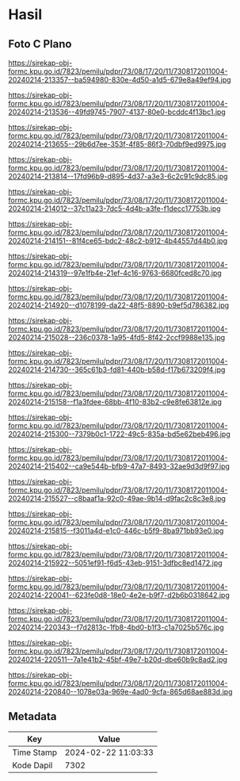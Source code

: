 # Hasil

## Foto C Plano

https://sirekap-obj-formc.kpu.go.id/7823/pemilu/pdpr/73/08/17/20/11/7308172011004-20240214-213357--ba594980-830e-4d50-a1d5-679e8a49ef94.jpg

https://sirekap-obj-formc.kpu.go.id/7823/pemilu/pdpr/73/08/17/20/11/7308172011004-20240214-213536--49fd9745-7907-4137-80e0-bcddc4f13bc1.jpg

https://sirekap-obj-formc.kpu.go.id/7823/pemilu/pdpr/73/08/17/20/11/7308172011004-20240214-213655--29b6d7ee-353f-4f85-86f3-70dbf9ed9975.jpg

https://sirekap-obj-formc.kpu.go.id/7823/pemilu/pdpr/73/08/17/20/11/7308172011004-20240214-213814--17fd96b9-d895-4d37-a3e3-6c2c91c9dc85.jpg

https://sirekap-obj-formc.kpu.go.id/7823/pemilu/pdpr/73/08/17/20/11/7308172011004-20240214-214012--37c11a23-7dc5-4d4b-a3fe-f1decc17753b.jpg

https://sirekap-obj-formc.kpu.go.id/7823/pemilu/pdpr/73/08/17/20/11/7308172011004-20240214-214151--81f4ce65-bdc2-48c2-b912-4b44557d44b0.jpg

https://sirekap-obj-formc.kpu.go.id/7823/pemilu/pdpr/73/08/17/20/11/7308172011004-20240214-214319--97e1fb4e-21ef-4c16-9763-6680fced8c70.jpg

https://sirekap-obj-formc.kpu.go.id/7823/pemilu/pdpr/73/08/17/20/11/7308172011004-20240214-214920--d1078199-da22-48f5-8890-b9ef5d786382.jpg

https://sirekap-obj-formc.kpu.go.id/7823/pemilu/pdpr/73/08/17/20/11/7308172011004-20240214-215028--236c0378-1a95-4fd5-8f42-2ccf9988e135.jpg

https://sirekap-obj-formc.kpu.go.id/7823/pemilu/pdpr/73/08/17/20/11/7308172011004-20240214-214730--365c61b3-fd81-440b-b58d-f17b673209f4.jpg

https://sirekap-obj-formc.kpu.go.id/7823/pemilu/pdpr/73/08/17/20/11/7308172011004-20240214-215158--f1a3fdee-68bb-4f10-83b2-c9e8fe63812e.jpg

https://sirekap-obj-formc.kpu.go.id/7823/pemilu/pdpr/73/08/17/20/11/7308172011004-20240214-215300--7379b0c1-1722-49c5-835a-bd5e62beb496.jpg

https://sirekap-obj-formc.kpu.go.id/7823/pemilu/pdpr/73/08/17/20/11/7308172011004-20240214-215402--ca9e544b-bfb9-47a7-8493-32ae9d3d9f97.jpg

https://sirekap-obj-formc.kpu.go.id/7823/pemilu/pdpr/73/08/17/20/11/7308172011004-20240214-215527--c8baaf1a-92c0-49ae-9b14-d9fac2c8c3e8.jpg

https://sirekap-obj-formc.kpu.go.id/7823/pemilu/pdpr/73/08/17/20/11/7308172011004-20240214-215815--f3011a4d-e1c0-446c-b5f9-8ba971bb93e0.jpg

https://sirekap-obj-formc.kpu.go.id/7823/pemilu/pdpr/73/08/17/20/11/7308172011004-20240214-215922--5051ef91-f6d5-43eb-9151-3dfbc8ed1472.jpg

https://sirekap-obj-formc.kpu.go.id/7823/pemilu/pdpr/73/08/17/20/11/7308172011004-20240214-220041--623fe0d8-18e0-4e2e-b9f7-d2b6b0318642.jpg

https://sirekap-obj-formc.kpu.go.id/7823/pemilu/pdpr/73/08/17/20/11/7308172011004-20240214-220343--f7d2813c-1fb8-4bd0-b1f3-c1a7025b576c.jpg

https://sirekap-obj-formc.kpu.go.id/7823/pemilu/pdpr/73/08/17/20/11/7308172011004-20240214-220511--7a1e41b2-45bf-49e7-b20d-dbe60b9c8ad2.jpg

https://sirekap-obj-formc.kpu.go.id/7823/pemilu/pdpr/73/08/17/20/11/7308172011004-20240214-220840--1078e03a-969e-4ad0-9cfa-865d68ae883d.jpg


## Metadata

| Key        | Value               |
| ---------- | ------------------- |
| Time Stamp | 2024-02-22 11:03:33 |
| Kode Dapil | 7302                |



